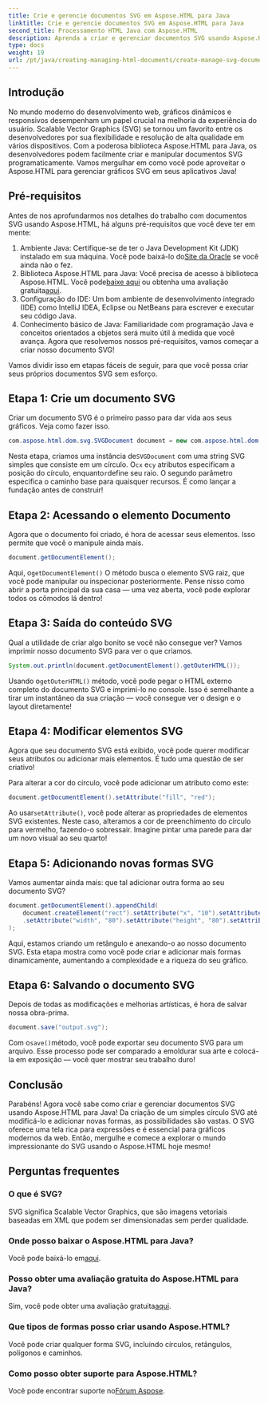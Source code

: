 ```yaml
---
title: Crie e gerencie documentos SVG em Aspose.HTML para Java
linktitle: Crie e gerencie documentos SVG em Aspose.HTML para Java
second_title: Processamento HTML Java com Aspose.HTML
description: Aprenda a criar e gerenciar documentos SVG usando Aspose.HTML para Java! Este guia abrangente cobre tudo, desde a criação básica até a manipulação avançada.
type: docs
weight: 19
url: /pt/java/creating-managing-html-documents/create-manage-svg-documents/
---
```

## Introdução
No mundo moderno do desenvolvimento web, gráficos dinâmicos e responsivos desempenham um papel crucial na melhoria da experiência do usuário. Scalable Vector Graphics (SVG) se tornou um favorito entre os desenvolvedores por sua flexibilidade e resolução de alta qualidade em vários dispositivos. Com a poderosa biblioteca Aspose.HTML para Java, os desenvolvedores podem facilmente criar e manipular documentos SVG programaticamente. Vamos mergulhar em como você pode aproveitar o Aspose.HTML para gerenciar gráficos SVG em seus aplicativos Java!
## Pré-requisitos
Antes de nos aprofundarmos nos detalhes do trabalho com documentos SVG usando Aspose.HTML, há alguns pré-requisitos que você deve ter em mente:
1.  Ambiente Java: Certifique-se de ter o Java Development Kit (JDK) instalado em sua máquina. Você pode baixá-lo do[Site da Oracle](https://www.oracle.com/java/technologies/javase-jdk11-downloads.html) se você ainda não o fez.
2.  Biblioteca Aspose.HTML para Java: Você precisa de acesso à biblioteca Aspose.HTML. Você pode[baixe aqui](https://releases.aspose.com/html/java/) ou obtenha uma avaliação gratuita[aqui](https://releases.aspose.com/).
3. Configuração do IDE: Um bom ambiente de desenvolvimento integrado (IDE) como IntelliJ IDEA, Eclipse ou NetBeans para escrever e executar seu código Java.
4. Conhecimento básico de Java: Familiaridade com programação Java e conceitos orientados a objetos será muito útil à medida que você avança.
Agora que resolvemos nossos pré-requisitos, vamos começar a criar nosso documento SVG!

Vamos dividir isso em etapas fáceis de seguir, para que você possa criar seus próprios documentos SVG sem esforço.
## Etapa 1: Crie um documento SVG
Criar um documento SVG é o primeiro passo para dar vida aos seus gráficos. Veja como fazer isso.

```java
com.aspose.html.dom.svg.SVGDocument document = new com.aspose.html.dom.svg.SVGDocument("<svg xmlns='http://www.w3.org/2000/svg'><circle cx='50' cy='50' r='40'/></svg>", ".");
```

 Nesta etapa, criamos uma instância de`SVGDocument` com uma string SVG simples que consiste em um círculo. O`cx` e`cy` atributos especificam a posição do círculo, enquanto`r`define seu raio. O segundo parâmetro especifica o caminho base para quaisquer recursos. É como lançar a fundação antes de construir!
## Etapa 2: Acessando o elemento Documento
Agora que o documento foi criado, é hora de acessar seus elementos. Isso permite que você o manipule ainda mais.

```java
document.getDocumentElement();
```

 Aqui, o`getDocumentElement()` O método busca o elemento SVG raiz, que você pode manipular ou inspecionar posteriormente. Pense nisso como abrir a porta principal da sua casa — uma vez aberta, você pode explorar todos os cômodos lá dentro!
## Etapa 3: Saída do conteúdo SVG
Qual a utilidade de criar algo bonito se você não consegue ver? Vamos imprimir nosso documento SVG para ver o que criamos.

```java
System.out.println(document.getDocumentElement().getOuterHTML());
```

 Usando o`getOuterHTML()` método, você pode pegar o HTML externo completo do documento SVG e imprimi-lo no console. Isso é semelhante a tirar um instantâneo da sua criação — você consegue ver o design e o layout diretamente!
## Etapa 4: Modificar elementos SVG
Agora que seu documento SVG está exibido, você pode querer modificar seus atributos ou adicionar mais elementos. É tudo uma questão de ser criativo!

Para alterar a cor do círculo, você pode adicionar um atributo como este:
```java
document.getDocumentElement().setAttribute("fill", "red");
```

 Ao usar`setAttribute()`, você pode alterar as propriedades de elementos SVG existentes. Neste caso, alteramos a cor de preenchimento do círculo para vermelho, fazendo-o sobressair. Imagine pintar uma parede para dar um novo visual ao seu quarto!
## Etapa 5: Adicionando novas formas SVG
Vamos aumentar ainda mais: que tal adicionar outra forma ao seu documento SVG? 

```java
document.getDocumentElement().appendChild(
    document.createElement("rect").setAttribute("x", "10").setAttribute("y", "10")
    .setAttribute("width", "80").setAttribute("height", "80").setAttribute("fill", "blue")
);
```

Aqui, estamos criando um retângulo e anexando-o ao nosso documento SVG. Esta etapa mostra como você pode criar e adicionar mais formas dinamicamente, aumentando a complexidade e a riqueza do seu gráfico.
## Etapa 6: Salvando o documento SVG
Depois de todas as modificações e melhorias artísticas, é hora de salvar nossa obra-prima.

```java
document.save("output.svg");
```

 Com o`save()`método, você pode exportar seu documento SVG para um arquivo. Esse processo pode ser comparado a emoldurar sua arte e colocá-la em exposição — você quer mostrar seu trabalho duro!
## Conclusão
Parabéns! Agora você sabe como criar e gerenciar documentos SVG usando Aspose.HTML para Java! Da criação de um simples círculo SVG até modificá-lo e adicionar novas formas, as possibilidades são vastas. O SVG oferece uma tela rica para expressões e é essencial para gráficos modernos da web. Então, mergulhe e comece a explorar o mundo impressionante do SVG usando o Aspose.HTML hoje mesmo!
## Perguntas frequentes
### O que é SVG?
SVG significa Scalable Vector Graphics, que são imagens vetoriais baseadas em XML que podem ser dimensionadas sem perder qualidade.
### Onde posso baixar o Aspose.HTML para Java?
 Você pode baixá-lo em[aqui](https://releases.aspose.com/html/java/).
### Posso obter uma avaliação gratuita do Aspose.HTML para Java?
 Sim, você pode obter uma avaliação gratuita[aqui](https://releases.aspose.com/).
### Que tipos de formas posso criar usando Aspose.HTML?
Você pode criar qualquer forma SVG, incluindo círculos, retângulos, polígonos e caminhos.
### Como posso obter suporte para Aspose.HTML?
Você pode encontrar suporte no[Fórum Aspose](https://forum.aspose.com/c/html/29).